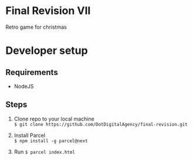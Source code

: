 # Final Revision VII
Retro game for christmas

Developer setup
=======

## Requirements
* NodeJS 

## Steps
1. Clone repo to your local machine \
`$ git clone https://github.com/DotDigitalAgency/final-revision.git`

2. Install Parcel  \
`$ npm install -g parcel@next`

3. Run `$ parcel index.html` 









 
